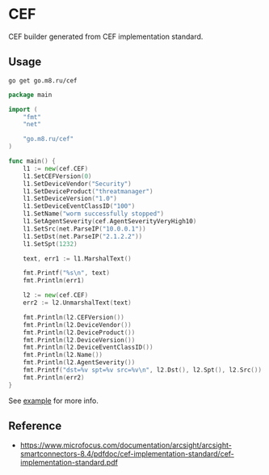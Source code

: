 # CEF

CEF builder generated from CEF implementation standard.

## Usage

```shell
go get go.m8.ru/cef
```

```go
package main

import (
	"fmt"
	"net"

	"go.m8.ru/cef"
)

func main() {
	l1 := new(cef.CEF)
	l1.SetCEFVersion(0)
	l1.SetDeviceVendor("Security")
	l1.SetDeviceProduct("threatmanager")
	l1.SetDeviceVersion("1.0")
	l1.SetDeviceEventClassID("100")
	l1.SetName("worm successfully stopped")
	l1.SetAgentSeverity(cef.AgentSeverityVeryHigh10)
	l1.SetSrc(net.ParseIP("10.0.0.1"))
	l1.SetDst(net.ParseIP("2.1.2.2"))
	l1.SetSpt(1232)

	text, err1 := l1.MarshalText()

	fmt.Printf("%s\n", text)
	fmt.Println(err1)

	l2 := new(cef.CEF)
	err2 := l2.UnmarshalText(text)

	fmt.Println(l2.CEFVersion())
	fmt.Println(l2.DeviceVendor())
	fmt.Println(l2.DeviceProduct())
	fmt.Println(l2.DeviceVersion())
	fmt.Println(l2.DeviceEventClassID())
	fmt.Println(l2.Name())
	fmt.Println(l2.AgentSeverity())
	fmt.Printf("dst=%v spt=%v src=%v\n", l2.Dst(), l2.Spt(), l2.Src())
	fmt.Println(err2)
}
```

See [example](example_test.go) for more info.

## Reference

- https://www.microfocus.com/documentation/arcsight/arcsight-smartconnectors-8.4/pdfdoc/cef-implementation-standard/cef-implementation-standard.pdf
